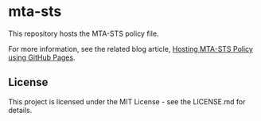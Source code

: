 # mta-sts

This repository hosts the MTA-STS policy file.

For more information, see the related blog article, [Hosting MTA-STS Policy using GitHub Pages](https://eightwone.com/2023/10/05/hosting-mta-sts-policy-using-github-pages/).

## License

This project is licensed under the MIT License - see the LICENSE.md for details.

 